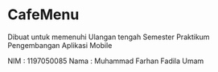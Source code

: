 # CafeMenu
Dibuat untuk memenuhi Ulangan tengah Semester Praktikum Pengembangan Aplikasi Mobile

NIM : 1197050085
Nama : Muhammad Farhan Fadila Umam
